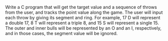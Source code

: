 Write a C program that will get the target value and a sequence of throws from the
user, and tracks the point value along the game. The user will input each throw by
giving its segment and ring. For example, 17 D will represent a double 17, 8 T will
represent a triple 8, and 15 S will represent a single 15. The outer and inner bulls will
be represented by an O and an I, respectively, and in those cases, the segment value
will be ignored.
